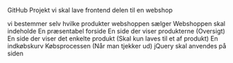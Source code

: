 GitHub Projekt
vi skal lave frontend delen til en webshop

  vi bestemmer selv hvilke produkter webshoppen sælger
  Webshoppen skal indeholde
En præsentabel forside
En side der viser produkterne (Oversigt)
En side der viser det enkelte produkt (Skal kun laves til et af produkt)
En indkøbskurv
Købsprocessen (Når man tjekker ud)
  jQuery skal anvendes på siden
